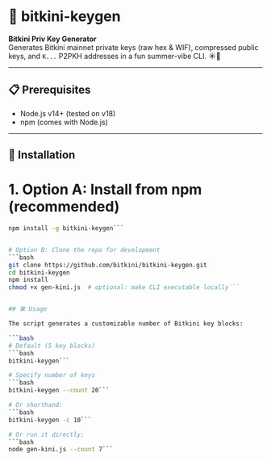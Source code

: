 # 🔑 bitkini-keygen

**Bitkini Priv Key Generator**  
Generates Bitkini mainnet private keys (raw hex & WIF), compressed public keys, and `K...` P2PKH addresses in a fun summer-vibe CLI. ☀️🍹

---

## 📋 Prerequisites

- Node.js v14+ (tested on v18)
- npm (comes with Node.js)

---

## 🚀 Installation


# 1. Option A: Install from npm (recommended)
```bash
npm install -g bitkini-keygen```


# Option B: Clone the repo for development
```bash
git clone https://github.com/bitkini/bitkini-keygen.git
cd bitkini-keygen
npm install
chmod +x gen-kini.js  # optional: make CLI executable locally```


## 🛠 Usage

The script generates a customizable number of Bitkini key blocks:

```bash
# Default (5 key blocks)
```bash
bitkini-keygen```

# Specify number of keys
```bash
bitkini-keygen --count 20```

# Or shorthand:
```bash
bitkini-keygen -c 10```

# Or run it directly:
```bash
node gen-kini.js --count 7```